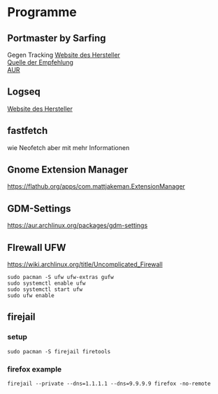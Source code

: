 # Programme

## Portmaster by Sarfing

Gegen Tracking
[Website des Hersteller](https://safing.io/) <br>
[Quelle der Empfehlung](https://youtu.be/GkxAp2Gh7-E?si=seFlGxY91MBgu9ht&t=31) <br>
[AUR](https://aur.archlinux.org/packages/portmaster-stub-bin)

## Logseq
[Website des Hersteller](https://logseq.com/)

## fastfetch
wie Neofetch aber mit mehr Informationen

## Gnome Extension Manager
https://flathub.org/apps/com.mattjakeman.ExtensionManager

## GDM-Settings
https://aur.archlinux.org/packages/gdm-settings

## FIrewall UFW

https://wiki.archlinux.org/title/Uncomplicated_Firewall

````
sudo pacman -S ufw ufw-extras gufw
sudo systemctl enable ufw
sudo systemctl start ufw
sudo ufw enable
````

## firejail

### setup

````
sudo pacman -S firejail firetools
````

### firefox example

````
firejail --private --dns=1.1.1.1 --dns=9.9.9.9 firefox -no-remote
````
